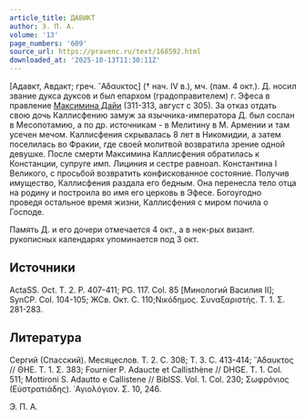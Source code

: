 ```yaml
---
article_title: ДАВИКТ
author: Э. П. А.
volume: '13'
page_numbers: '609'
source_url: https://pravenc.ru/text/168592.html
downloaded_at: '2025-10-13T11:30:11Z'
---
```


[Адавкт, Авдакт; греч. ῎Αδαυκτος] († нач. IV в.), мч. (пам. 4 окт.). Д. носил звание дукса дуксов и был епархом (градоправителем) г. Эфеса в правление [Максимина Дайи](<https://pravenc.ru/text/Максимина Дайи.html>) (311-313, август с 305). За отказ отдать свою дочь Каллисфению замуж за язычника-императора Д. был сослан в Месопотамию, а по др. источникам - в Мелитину в М. Армении и там усечен мечом. Каллисфения скрывалась 8 лет в Никомидии, а затем поселилась во Фракии, где своей молитвой возвратила зрение одной девушке. После смерти Максимина Каллисфения обратилась к Констанции, супруге имп. Лициния и сестре равноап. Константина I Великого, с просьбой возвратить конфискованное состояние. Получив имущество, Каллисфения раздала его бедным. Она перенесла тело отца на родину и построила во имя его церковь в Эфесе. Богоугодно проведя остальное время жизни, Каллисфения с миром почила о Господе.

Память Д. и его дочери отмечается 4 окт., а в нек-рых визант. рукописных календарях упоминается под 3 окт.

## Источники

ActaSS. Oct. T. 2. P. 407-411; PG. 117. Col. 85 [Минологий Василия II]; SynCP. Col. 104-105; ЖСв. Окт. С. 110;Νικόδημος. Συναξαριστής. T. 1. Σ. 281-283.

## Литература

Сергий (Спасский). Месяцеслов. Т. 2. С. 308; Т. 3. С. 413-414; ῎Αδαυκτος // ΘΗΕ. T. 1. Σ. 383; Fournier P. Adaucte et Callisthène // DHGE. T. 1. Col. 511; Mottironi S. Adautto e Callistene // BiblSS. Vol. 1. Col. 230; Σωφρόνιος (Εὐστρατιάδης). ῾Αγιολόγιον. Σ. 10, 246.

Э. П. А.
